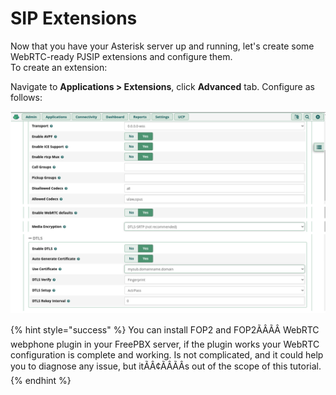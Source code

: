 # SIP Extensions

Now that you have your Asterisk server up and running, let's create some WebRTC-ready PJSIP extensions and configure them.\
To create an extension:

Navigate to **Applications > Extensions**, click **Advanced** tab. Configure as follows:

![SIP Extension](<../../../../.gitbook/assets/SIP Extension.png>)

{% hint style="success" %}
You can install FOP2 and FOP2ÃÂÃÂ WebRTC webphone plugin in your FreePBX server, if the plugin works your WebRTC configuration is complete and working. Is not complicated, and it could help you to diagnose any issue, but itÃÂ¢ÃÂÃÂs out of the scope of this tutorial.
{% endhint %}
